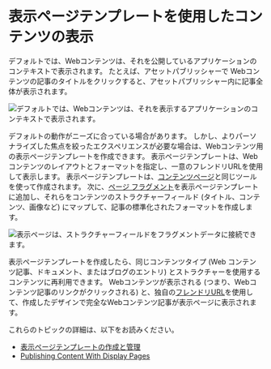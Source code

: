 # 表示ページテンプレートを使用したコンテンツの表示

デフォルトでは、Webコンテンツは、それを公開しているアプリケーションのコンテキストで表示されます。 たとえば、アセットパブリッシャーで Webコンテンツの記事のタイトルをクリックすると、アセットパブリッシャー内に記事全体が表示されます。

![デフォルトでは、Webコンテンツは、それを表示するアプリケーションのコンテキストで表示されます。](./about-display-page-templates-and-display-pages/images/01.png)

デフォルトの動作がニーズに合っている場合があります。 しかし、よりパーソナライズした焦点を絞ったエクスペリエンスが必要な場合は、Webコンテンツ用の表示ページテンプレートを作成できます。 表示ページテンプレートは、Webコンテンツのレイアウトとフォーマットを指定し、一意のフレンドリURLを使用して表示します。 表示ページテンプレートは、[コンテンツページ](../../creating-pages/building-and-managing-content-pages/building-content-pages.md)と同じツールを使って作成されます。 次に、[ページ フラグメント](../using-fragments/using-page-fragments.md)を表示ページテンプレートに追加し、それらをコンテンツのストラクチャーフィールド (タイトル、コンテンツ、画像など) にマップして、記事の標準化されたフォーマットを作成します。

![表示ページは、ストラクチャーフィールドをフラグメントデータに接続できます。](./about-display-page-templates-and-display-pages/images/02.png)

表示ページテンプレートを作成したら、同じコンテンツタイプ (Web コンテンツ記事、ドキュメント、またはブログのエントリ) とストラクチャーを使用するコンテンツに再利用できます。 Webコンテンツが表示される (つまり、Webコンテンツ記事のリンクがクリックされる) と、独自の[フレンドリURL](../../site-settings/managing-site-urls/configuring-your-sites-friendly-url.md)を使用して、作成したデザインで完全なWebコンテンツ記事が表示ページに表示されます。

これらのトピックの詳細は、以下をお読みください。

  - [表示ページテンプレートの作成と管理](./creating-and-managing-display-page-templates.md)
  - [Publishing Content With Display Pages](./publishing-content-with-display-pages.md)
